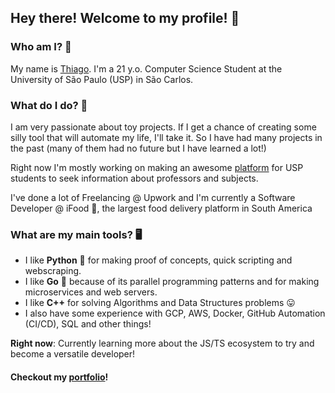 ## Hey there! Welcome to my profile! 🙂

### Who am I? 🤔

My name is [Thiago](https://prei.work). I'm a 21 y.o. Computer Science Student at the University of São Paulo (USP) in São Carlos.

### What do I do? 👷

I am very passionate about toy projects. 
If I get a chance of creating some silly tool that will automate my life, I'll take it. So I have had many projects in the past (many of them had no future but I have learned a lot!)

Right now I'm mostly working on making an awesome [platform](https://github.com/Projeto-USPY/) for USP students to seek information about professors and subjects.

I've done a lot of Freelancing @ Upwork and I'm currently a Software Developer @ iFood 🌮, the largest food delivery platform in South America

### What are my main tools? 🖥️

- I like **Python** 🐍 for making proof of concepts, quick scripting and webscraping.
- I like **Go** 🐹 because of its parallel programming patterns and for making microservices and web servers.
- I like **C++**  for solving Algorithms and Data Structures problems 😛
- I also have some experience with GCP, AWS, Docker, GitHub Automation (CI/CD), SQL and other things!

**Right now**: Currently learning more about the JS/TS ecosystem to try and become a versatile developer!

#### Checkout my [portfolio](https://prei.work)!

<!--
**tprei/tprei** is a ✨ _special_ ✨ repository because its `README.md` (this file) appears on your GitHub profile.

Here are some ideas to get you started:

- 🔭 I’m currently working on ...
- 🌱 I’m currently learning ...
- 👯 I’m looking to collaborate on ...
- 🤔 I’m looking for help with ...
- 💬 Ask me about ...
- 📫 How to reach me: ...
- 😄 Pronouns: ...
- ⚡ Fun fact: ...
-->
